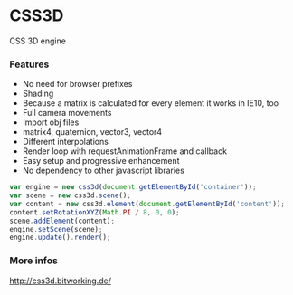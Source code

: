 CSS3D
=====

CSS 3D engine

### Features
* No need for browser prefixes
* Shading
* Because a matrix is calculated for every element it works in IE10, too
* Full camera movements
* Import obj files
* matrix4, quaternion, vector3, vector4
* Different interpolations
* Render loop with requestAnimationFrame and callback
* Easy setup and progressive enhancement
* No dependency to other javascript libraries

```javascript
var engine = new css3d(document.getElementById('container'));         
var scene = new css3d.scene();
var content = new css3d.element(document.getElementById('content'));
content.setRotationXYZ(Math.PI / 8, 0, 0);
scene.addElement(content);
engine.setScene(scene);
engine.update().render();
```

### More infos
http://css3d.bitworking.de/
